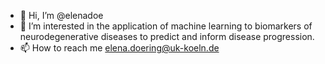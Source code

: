- 👋 Hi, I’m @elenadoe
- 👀 I’m interested in the application of machine learning to biomarkers of neurodegenerative diseases to predict and inform disease progression.
- 📫 How to reach me elena.doering@uk-koeln.de

<!---
elenadoe/elenadoe is a ✨ special ✨ repository because its `README.md` (this file) appears on your GitHub profile.
You can click the Preview link to take a look at your changes.
--->
